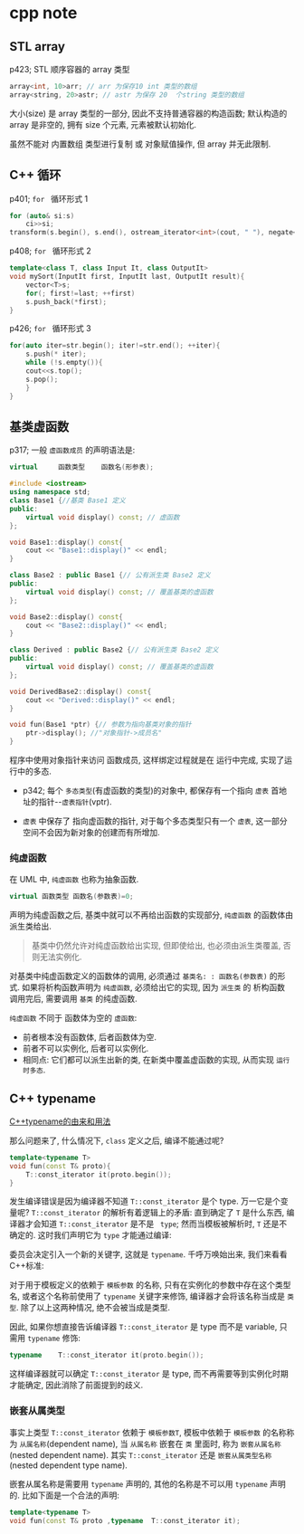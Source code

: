 # cpp note

## STL array

p423; STL 顺序容器的 array 类型

```cpp
array<int, 10>arr; // arr 为保存10 int 类型的数组
array<string, 20>astr; // astr 为保存 20  个string 类型的数组
```

大小(size) 是 array 类型的一部分, 因此不支持普通容器的构造函数;
默认构造的 array 是非空的, 拥有 size 个元素, 元素被默认初始化.

虽然不能对 内置数组 类型进行复制 或 对象赋值操作, 但 array 并无此限制.

## C++ 循环

p401; `for ` 循环形式 1

```cpp
for (auto& si:s)
    ci>>si;
transform(s.begin(), s.end(), ostream_iterator<int>(cout, " "), negate<int>());
```

p408; `for ` 循环形式 2

```cpp
template<class T, class Input It, class OutputIt>
void mySort(InputIt first, InputIt last, OutputIt result){
    vector<T>s;
    for(; first!=last; ++first)
    s.push_back(*first);
}
```

p426; `for ` 循环形式 3

```cpp
for(auto iter=str.begin(); iter!=str.end(); ++iter){
    s.push(* iter);
    while (!s.empty()){
    cout<<s.top();
    s.pop();
    }
}
```

## 基类虚函数

p317; 一般 `虚函数成员` 的声明语法是:

```cpp
virtual     函数类型    函数名(形参表);
```

```cpp
#include <iostream>
using namespace std;
class Base1 {//基类 Base1 定义
public:
    virtual void display() const; // 虚函数
};

void Base1::display() const{
    cout << "Base1::display()" << endl;
}

class Base2 : public Base1 {// 公有派生类 Base2 定义
public:
    virtual void display() const; // 覆盖基类的虚函数
};

void Base2::display() const{
    cout << "Base2::display()" << endl;
}

class Derived : public Base2 {// 公有派生类 Base2 定义
public:
    virtual void display() const; // 覆盖基类的虚函数
};

void DerivedBase2::display() const{
    cout << "Derived::display()" << endl;
}

void fun(Base1 *ptr) {// 参数为指向基类对象的指针
    ptr->display(); //"对象指针->成员名"
}
```

程序中使用对象指针来访问 函数成员, 这样绑定过程就是在 运行中完成, 实现了运行中的多态.

+ p342; 每个 `多态类型`(有虚函数的类型)的对象中,
都保存有一个指向 `虚表` 首地址的指针--`虚表指针`(vptr).

+ `虚表` 中保存了 指向虚函数的指针,  对于每个多态类型只有一个 `虚表`,
这一部分空间不会因为新对象的创建而有所增加.

### 纯虚函数

在 UML 中, `纯虚函数` 也称为抽象函数.

```cpp
virtual 函数类型 函数名(参数表)=0;
```

声明为纯虚函数之后, 基类中就可以不再给出函数的实现部分,
`纯虚函数` 的函数体由派生类给出.

>基类中仍然允许对纯虚函数给出实现,
>但即使给出, 也必须由派生类覆盖, 否则无法实例化.

对基类中纯虚函数定义的函数体的调用, 必须通过 `基类名: : 函数名(参数表)` 的形式.
如果将析构函数声明为 `纯虚函数`, 必须给出它的实现,
因为 `派生类` 的 析构函数 调用完后, 需要调用 `基类` 的纯虚函数.

`纯虚函数` 不同于 函数体为空的 `虚函数`:

+ 前者根本没有函数体, 后者函数体为空.
+ 前者不可以实例化, 后者可以实例化.
+ 相同点: 它们都可以派生出新的类, 在新类中覆盖虚函数的实现, 从而实现 `运行时多态`.

## C++ typename

[C++typename的由来和用法](https://zhuanlan.zhihu.com/p/335777990)

那么问题来了, 什么情况下, `class` 定义之后, 编译不能通过呢?

```cpp
template<typename T>
void fun(const T& proto){
    T::const_iterator it(proto.begin());
}
```

发生编译错误是因为编译器不知道 `T::const_iterator` 是个 type. 万一它是个变量呢?
`T::const_iterator` 的解析有着逻辑上的矛盾:
直到确定了 `T` 是什么东西, 编译器才会知道 `T::const_iterator` 是不是 ` type`;
然而当模板被解析时, `T` 还是不确定的.
这时我们声明它为 `type` 才能通过编译:

委员会决定引入一个新的关键字, 这就是 `typename`.
千呼万唤始出来, 我们来看看C++标准:

对于用于模板定义的依赖于 `模板参数` 的名称, 只有在实例化的参数中存在这个类型名,
或者这个名称前使用了 `typename` 关键字来修饰, 编译器才会将该名称当成是 `类型`.
除了以上这两种情况, 绝不会被当成是类型.

因此, 如果你想直接告诉编译器 `T::const_iterator` 是 type 而不是 variable, 只需用 `typename` 修饰:

```cpp
typename    T::const_iterator it(proto.begin());
```

这样编译器就可以确定 `T::const_iterator` 是 type,
而不再需要等到实例化时期才能确定, 因此消除了前面提到的歧义.

### 嵌套从属类型

事实上类型 `T::const_iterator` 依赖于 `模板参数T`,
模板中依赖于 `模板参数` 的名称称为 `从属名称`(dependent name),
当 `从属名称` 嵌套在 `类` 里面时, 称为 `嵌套从属名称`(nested dependent name).
其实 `T::const_iterator` 还是 `嵌套从属类型名称`(nested dependent type name).

嵌套从属名称是需要用 `typename` 声明的, 其他的名称是不可以用 `typename` 声明的.
比如下面是一个合法的声明:

```cpp
template<typename T>
void fun(const T& proto ,typename  T::const_iterator it);
```
